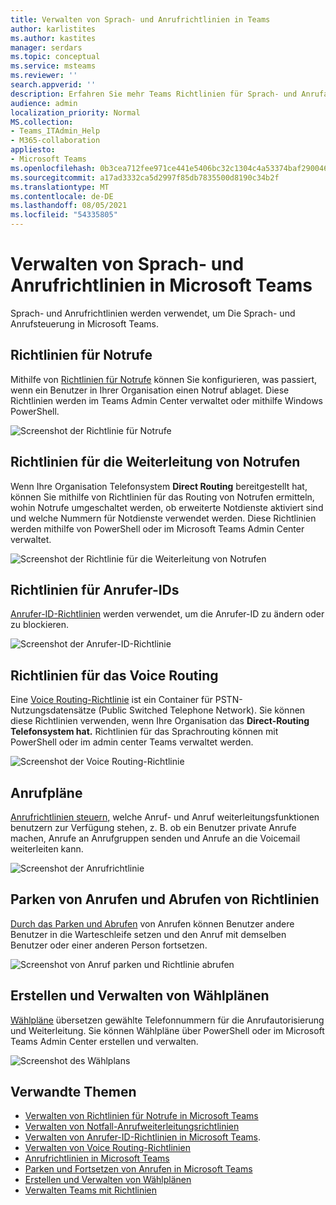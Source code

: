 ```yaml
---
title: Verwalten von Sprach- und Anrufrichtlinien in Teams
author: karlistites
ms.author: kastites
manager: serdars
ms.topic: conceptual
ms.service: msteams
ms.reviewer: ''
search.appverid: ''
description: Erfahren Sie mehr Teams Richtlinien für Sprach- und Anrufanrufe.
audience: admin
localization_priority: Normal
MS.collection:
- Teams_ITAdmin_Help
- M365-collaboration
appliesto:
- Microsoft Teams
ms.openlocfilehash: 0b3cea712fee971ce441e5406bc32c1304c4a53374baf290046945595d3bea1f
ms.sourcegitcommit: a17ad3332ca5d2997f85db7835500d8190c34b2f
ms.translationtype: MT
ms.contentlocale: de-DE
ms.lasthandoff: 08/05/2021
ms.locfileid: "54335805"
---
```

# <a name="manage-voice-and-calling-policies-in-microsoft-teams"></a>Verwalten von Sprach- und Anrufrichtlinien in Microsoft Teams

Sprach- und Anrufrichtlinien werden verwendet, um Die Sprach- und Anrufsteuerung in Microsoft Teams.

## <a name="emergency-calling-policies"></a>Richtlinien für Notrufe

Mithilfe von [Richtlinien für Notrufe](manage-emergency-calling-policies.md) können Sie konfigurieren, was passiert, wenn ein Benutzer in Ihrer Organisation einen Notruf ablaget. Diese Richtlinien werden im Teams Admin Center verwaltet oder mithilfe Windows PowerShell.

![Screenshot der Richtlinie für Notrufe](media/emergency-calling-policy2.png)

## <a name="emergency-call-routing-policies"></a>Richtlinien für die Weiterleitung von Notrufen

Wenn Ihre Organisation Telefonsystem **Direct Routing** bereitgestellt hat, [](manage-emergency-call-routing-policies.md) können Sie mithilfe von Richtlinien für das Routing von Notrufen ermitteln, wohin Notrufe umgeschaltet werden, ob erweiterte Notdienste aktiviert sind und welche Nummern für Notdienste verwendet werden. Diese Richtlinien werden mithilfe von PowerShell oder im Microsoft Teams Admin Center verwaltet.

![Screenshot der Richtlinie für die Weiterleitung von Notrufen](media/emergency-call-routing-policy.png)

## <a name="caller-id-policies"></a>Richtlinien für Anrufer-IDs

[Anrufer-ID-Richtlinien](caller-id-policies.md) werden verwendet, um die Anrufer-ID zu ändern oder zu blockieren.

![Screenshot der Anrufer-ID-Richtlinie](media/caller-id-policy.png)

## <a name="voice-routing-policies"></a>Richtlinien für das Voice Routing

Eine [Voice Routing-Richtlinie](manage-voice-routing-policies.md) ist ein Container für PSTN-Nutzungsdatensätze (Public Switched Telephone Network). Sie können diese Richtlinien verwenden, wenn Ihre Organisation das **Direct-Routing Telefonsystem hat.** Richtlinien für das Sprachrouting können mit PowerShell oder im admin center Teams verwaltet werden.

![Screenshot der Voice Routing-Richtlinie](media/voice-routing-policy.png)

## <a name="calling-policies"></a>Anrufpläne

[Anrufrichtlinien steuern,](teams-calling-policy.md) welche Anruf- und Anruf weiterleitungsfunktionen benutzern zur Verfügung stehen, z. B. ob ein Benutzer private Anrufe machen, Anrufe an Anrufgruppen senden und Anrufe an die Voicemail weiterleiten kann.

![Screenshot der Anrufrichtlinie](media/calling-policy.png)

## <a name="call-park-and-retrieve-policies"></a>Parken von Anrufen und Abrufen von Richtlinien

[Durch das Parken und Abrufen](call-park-and-retrieve.md) von Anrufen können Benutzer andere Benutzer in die Warteschleife setzen und den Anruf mit demselben Benutzer oder einer anderen Person fortsetzen.

![Screenshot von Anruf parken und Richtlinie abrufen](media/call-park-policy.png)

## <a name="create-and-manage-dial-plans"></a>Erstellen und Verwalten von Wählplänen

[Wählpläne](create-and-manage-dial-plans.md) übersetzen gewählte Telefonnummern für die Anrufautorisierung und Weiterleitung. Sie können Wählpläne über PowerShell oder im Microsoft Teams Admin Center erstellen und verwalten.

![Screenshot des Wählplans](media/dial-plans.png)

## <a name="related-topics"></a>Verwandte Themen

* [Verwalten von Richtlinien für Notrufe in Microsoft Teams](manage-emergency-calling-policies.md)
* [Verwalten von Notfall-Anrufweiterleitungsrichtlinien](manage-emergency-call-routing-policies.md)
* [Verwalten von Anrufer-ID-Richtlinien in Microsoft Teams](caller-id-policies.md).
* [Verwalten von Voice Routing-Richtlinien](manage-voice-routing-policies.md)
* [Anrufrichtlinien in Microsoft Teams](teams-calling-policy.md)
* [Parken und Fortsetzen von Anrufen in Microsoft Teams](call-park-and-retrieve.md)
* [Erstellen und Verwalten von Wählplänen](create-and-manage-dial-plans.md)
* [Verwalten Teams mit Richtlinien](manage-teams-with-policies.md)
